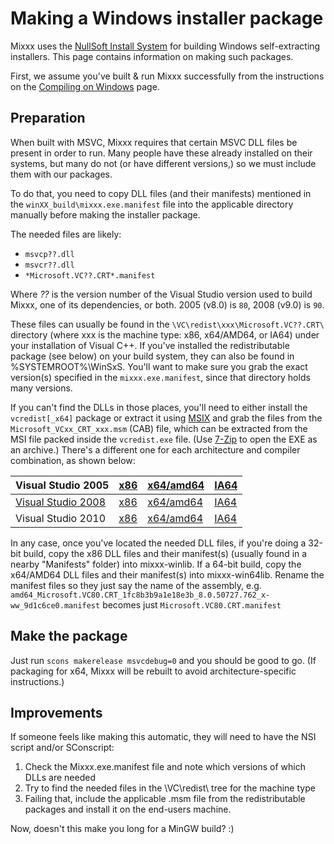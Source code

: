 # Making a Windows installer package

Mixxx uses the [NullSoft Install System](http://nsis.sourceforge.net/)
for building Windows self-extracting installers. This page contains
information on making such packages.

First, we assume you've built & run Mixxx successfully from the
instructions on the [Compiling on Windows](Compiling%20on%20Windows)
page.

## Preparation

When built with MSVC, Mixxx requires that certain MSVC DLL files be
present in order to run. Many people have these already installed on
their systems, but many do not (or have different versions,) so we must
include them with our packages.

To do that, you need to copy DLL files (and their manifests) mentioned
in the `winXX_build\mixxx.exe.manifest` file into the applicable
directory manually before making the installer package.

The needed files are likely:

  - `msvcp??.dll`
  - `msvcr??.dll`
  - `*Microsoft.VC??.CRT*.manifest`

Where *??* is the version number of the Visual Studio version used to
build Mixxx, one of its dependencies, or both. 2005 (v8.0) is `80`, 2008
(v9.0) is `90`.

These files can usually be found in the
`\VC\redist\xxx\Microsoft.VC??.CRT\` directory (where xxx is the machine
type: x86, x64/AMD64, or IA64) under your installation of Visual C++. If
you've installed the redistributable package (see below) on your build
system, they can also be found in %SYSTEMROOT%\\WinSxS. You'll want to
make sure you grab the exact version(s) specified in the
`mixxx.exe.manifest`, since that directory holds many versions.

If you can't find the DLLs in those places, you'll need to either
install the `vcredist[_x64]` package or extract it using
[MSIX](http://blogs.msdn.com/heaths/archive/2006/04/07/571138.aspx) and
grab the files from the `Microsoft_VCxx_CRT_xxx.msm` (CAB) file, which
can be extracted from the MSI file packed inside the `vcredist.exe`
file. (Use [7-Zip](http://www.7-zip.org/) to open the EXE as an
archive.) There's a different one for each architecture and compiler
combination, as shown below:

| Visual Studio 2005                                                                                                                 | [x86](http://www.microsoft.com/downloads/details.aspx?displaylang=en&FamilyID=200b2fd9-ae1a-4a14-984d-389c36f85647) | [x64/amd64](http://www.microsoft.com/downloads/details.aspx?displaylang=en&FamilyID=eb4ebe2d-33c0-4a47-9dd4-b9a6d7bd44da) | [IA64](http://www.microsoft.com/downloads/details.aspx?displaylang=en&FamilyID=747aad7c-5d6b-4432-8186-85df93dd51a9) |
| ---------------------------------------------------------------------------------------------------------------------------------- | ------------------------------------------------------------------------------------------------------------------- | ------------------------------------------------------------------------------------------------------------------------- | -------------------------------------------------------------------------------------------------------------------- |
| [Visual Studio 2008](http://www.microsoft.com/downloads/details.aspx?displaylang=en&FamilyID=f3fbb04e-92c2-4701-b4ba-92e26e408569) | [x86](http://www.microsoft.com/downloads/details.aspx?displaylang=en&FamilyID=a5c84275-3b97-4ab7-a40d-3802b2af5fc2) | [x64/amd64](http://www.microsoft.com/downloads/details.aspx?displaylang=en&FamilyID=ba9257ca-337f-4b40-8c14-157cfdffee4e) | [IA64](http://www.microsoft.com/downloads/details.aspx?displaylang=en&FamilyID=dcc211e6-ab82-41d6-8dec-c79937393fe8) |
| Visual Studio 2010                                                                                                                 | [x86](http://www.microsoft.com/download/en/details.aspx?id=8328)                                                    | [x64/amd64](http://www.microsoft.com/download/en/details.aspx?id=13523)                                                   | [IA64](http://www.microsoft.com/download/en/details.aspx?id=21051)                                                   |

In any case, once you've located the needed DLL files, if you're doing a
32-bit build, copy the x86 DLL files and their manifest(s) (usually
found in a nearby "Manifests" folder) into mixxx-winlib. If a 64-bit
build, copy the x64/AMD64 DLL files and their manifest(s) into
mixxx-win64lib. Rename the manifest files so they just say the name of
the assembly, e.g.
`amd64_Microsoft.VC80.CRT_1fc8b3b9a1e18e3b_8.0.50727.762_x-ww_9d1c6ce0.manifest`
becomes just `Microsoft.VC80.CRT.manifest`

## Make the package

Just run `scons makerelease msvcdebug=0` and you should be good to go.
(If packaging for x64, Mixxx will be rebuilt to avoid
architecture-specific instructions.)

## Improvements

If someone feels like making this automatic, they will need to have the
NSI script and/or SConscript:

1.  Check the Mixxx.exe.manifest file and note which versions of which
    DLLs are needed
2.  Try to find the needed files in the \\VC\\redist\\ tree for the
    machine type
3.  Failing that, include the applicable .msm file from the
    redistributable packages and install it on the end-users machine.

Now, doesn't this make you long for a MinGW build? :)
